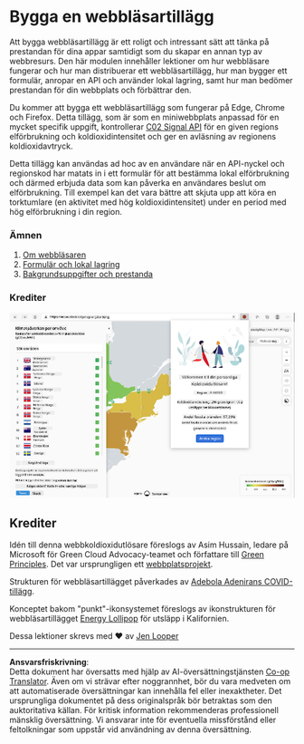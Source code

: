 <!--
CO_OP_TRANSLATOR_METADATA:
{
  "original_hash": "b121a279a6ab39878491f3e572673515",
  "translation_date": "2025-08-26T22:31:04+00:00",
  "source_file": "5-browser-extension/README.md",
  "language_code": "sv"
}
-->
# Bygga en webbläsartillägg

Att bygga webbläsartillägg är ett roligt och intressant sätt att tänka på prestandan för dina appar samtidigt som du skapar en annan typ av webbresurs. Den här modulen innehåller lektioner om hur webbläsare fungerar och hur man distribuerar ett webbläsartillägg, hur man bygger ett formulär, anropar en API och använder lokal lagring, samt hur man bedömer prestandan för din webbplats och förbättrar den.

Du kommer att bygga ett webbläsartillägg som fungerar på Edge, Chrome och Firefox. Detta tillägg, som är som en miniwebbplats anpassad för en mycket specifik uppgift, kontrollerar [C02 Signal API](https://www.co2signal.com) för en given regions elförbrukning och koldioxidintensitet och ger en avläsning av regionens koldioxidavtryck.

Detta tillägg kan användas ad hoc av en användare när en API-nyckel och regionskod har matats in i ett formulär för att bestämma lokal elförbrukning och därmed erbjuda data som kan påverka en användares beslut om elförbrukning. Till exempel kan det vara bättre att skjuta upp att köra en torktumlare (en aktivitet med hög koldioxidintensitet) under en period med hög elförbrukning i din region.

### Ämnen

1. [Om webbläsaren](1-about-browsers/README.md)
2. [Formulär och lokal lagring](2-forms-browsers-local-storage/README.md)
3. [Bakgrundsuppgifter och prestanda](3-background-tasks-and-performance/README.md)

### Krediter

![ett grönt webbläsartillägg](../../../translated_images/extension-screenshot.0e7f5bfa110e92e3875e1bc9405edd45a3d2e02963e48900adb91926a62a5807.sv.png)

## Krediter

Idén till denna webbkoldioxidutlösare föreslogs av Asim Hussain, ledare på Microsoft för Green Cloud Advocacy-teamet och författare till [Green Principles](https://principles.green/). Det var ursprungligen ett [webbplatsprojekt](https://github.com/jlooper/green).

Strukturen för webbläsartillägget påverkades av [Adebola Adenirans COVID-tillägg](https://github.com/onedebos/covtension).

Konceptet bakom "punkt"-ikonsystemet föreslogs av ikonstrukturen för webbläsartillägget [Energy Lollipop](https://energylollipop.com/) för utsläpp i Kalifornien.

Dessa lektioner skrevs med ♥️ av [Jen Looper](https://www.twitter.com/jenlooper)

---

**Ansvarsfriskrivning**:  
Detta dokument har översatts med hjälp av AI-översättningstjänsten [Co-op Translator](https://github.com/Azure/co-op-translator). Även om vi strävar efter noggrannhet, bör du vara medveten om att automatiserade översättningar kan innehålla fel eller inexaktheter. Det ursprungliga dokumentet på dess originalspråk bör betraktas som den auktoritativa källan. För kritisk information rekommenderas professionell mänsklig översättning. Vi ansvarar inte för eventuella missförstånd eller feltolkningar som uppstår vid användning av denna översättning.